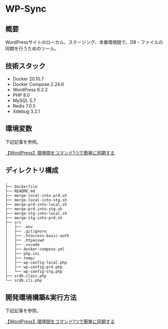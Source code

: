 # WP-Sync

## 概要

WordPressサイトのローカル、ステージング、本番環境間で、DB・ファイルの同期を行うためのツール。

## 技術スタック

- Docker 20.10.7
- Docker Compose 2.24.6
- WordPress 6.2.2
- PHP 8.0
- MySQL 5.7
- Redis 7.0.5
- Xdebug 3.2.1

## 環境変数

下記記事を参照。

[【WordPress】環境間をコマンド1つで簡単に同期する](https://hiro8blog.com/sync-wp-between-local-and-production/)

## ディレクトリ構成

```tree
.
├── Dockerfile
├── README.md
├── merge-local-into-prd.sh
├── merge-local-into-stg.sh
├── merge-prd-into-local.sh
├── merge-prd-into-stg.sh
├── merge-stg-into-local.sh
├── merge-stg-into-prd.sh
├── src
│   ├── .env
│   ├── .gitignore
│   ├── .htaccess-basic-auth
│   ├── .htpasswd
│   ├── .vscode
│   ├── docker-compose.yml
│   ├── php.ini
│   ├── temp/
│   ├── wp-config-local.php
│   ├── wp-config-prd.php
│   └── wp-config-stg.php
├── srdb.class.php
└── srdb.cli.php
```

## 開発環境構築&実行方法

下記記事を参照。

[【WordPress】環境間をコマンド1つで簡単に同期する](https://hiro8blog.com/sync-wp-between-local-and-production/)
